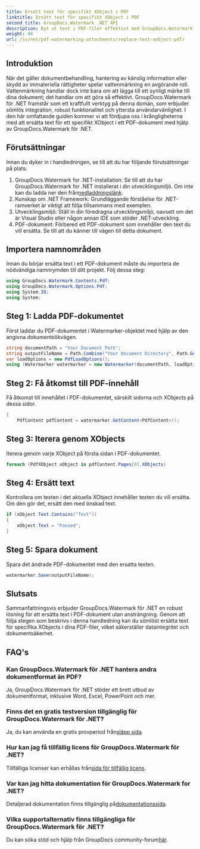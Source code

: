 ```yaml
---
title: Ersätt text för specifikt XObject i PDF
linktitle: Ersätt text för specifikt XObject i PDF
second_title: GroupDocs.Watermark .NET API
description: Byt ut text i PDF-filer effektivt med GroupDocs.Watermark för .NET. Sömlöst integrera vattenmärkning i dina .NET-applikationer.
weight: 44
url: /sv/net/pdf-watermarking-attachments/replace-text-xobject-pdf/
---
```

## Introduktion
När det gäller dokumentbehandling, hantering av känslig information eller skydd av immateriella rättigheter spelar vattenmärkning en avgörande roll. Vattenmärkning handlar dock inte bara om att lägga till ett synligt märke till dina dokument; det handlar om att göra så effektivt. GroupDocs.Watermark för .NET framstår som ett kraftfullt verktyg på denna domän, som erbjuder sömlös integration, robust funktionalitet och yttersta användarvänlighet. I den här omfattande guiden kommer vi att fördjupa oss i krångligheterna med att ersätta text för ett specifikt XObject i ett PDF-dokument med hjälp av GroupDocs.Watermark för .NET.
## Förutsättningar
Innan du dyker in i handledningen, se till att du har följande förutsättningar på plats:
1.  GroupDocs.Watermark for .NET-installation: Se till att du har GroupDocs.Watermark for .NET installerat i din utvecklingsmiljö. Om inte kan du ladda ner den från[nedladdningslänk](https://releases.groupdocs.com/Watermark/net/).
2. Kunskap om .NET Framework: Grundläggande förståelse för .NET-ramverket är viktigt att följa tillsammans med exemplen.
3. Utvecklingsmiljö: Ställ in din föredragna utvecklingsmiljö, oavsett om det är Visual Studio eller någon annan IDE som stöder .NET-utveckling.
4. PDF-dokument: Förbered ett PDF-dokument som innehåller den text du vill ersätta. Se till att du känner till vägen till detta dokument.

## Importera namnområden
Innan du börjar ersätta text i ett PDF-dokument måste du importera de nödvändiga namnrymden till ditt projekt. Följ dessa steg:

```csharp
using GroupDocs.Watermark.Contents.Pdf;
using GroupDocs.Watermark.Options.Pdf;
using System.IO;
using System;
```
## Steg 1: Ladda PDF-dokumentet
Först laddar du PDF-dokumentet i Watermarker-objektet med hjälp av den angivna dokumentsökvägen.
```csharp
string documentPath = "Your Document Path";
string outputFileName = Path.Combine("Your Document Directory", Path.GetFileName(documentPath));
var loadOptions = new PdfLoadOptions();
using (Watermarker watermarker = new Watermarker(documentPath, loadOptions))
```
## Steg 2: Få åtkomst till PDF-innehåll
Få åtkomst till innehållet i PDF-dokumentet, särskilt sidorna och XObjects på dessa sidor.
```csharp
{
    PdfContent pdfContent = watermarker.GetContent<PdfContent>();
```
## Steg 3: Iterera genom XObjects
Iterera genom varje XObject på första sidan i PDF-dokumentet.
```csharp
foreach (PdfXObject xObject in pdfContent.Pages[0].XObjects)
```
## Steg 4: Ersätt text
Kontrollera om texten i det aktuella XObject innehåller texten du vill ersätta. Om den gör det, ersätt den med önskad text.
```csharp
if (xObject.Text.Contains("Test"))
{
    xObject.Text = "Passed";
}
```
## Steg 5: Spara dokument
Spara det ändrade PDF-dokumentet med den ersatta texten.
```csharp
watermarker.Save(outputFileName);
```

## Slutsats
Sammanfattningsvis erbjuder GroupDocs.Watermark för .NET en robust lösning för att ersätta text i PDF-dokument utan ansträngning. Genom att följa stegen som beskrivs i denna handledning kan du sömlöst ersätta text för specifika XObjects i dina PDF-filer, vilket säkerställer dataintegritet och dokumentsäkerhet.
## FAQ's
### Kan GroupDocs.Watermark för .NET hantera andra dokumentformat än PDF?
Ja, GroupDocs.Watermark för .NET stöder ett brett utbud av dokumentformat, inklusive Word, Excel, PowerPoint och mer.
### Finns det en gratis testversion tillgänglig för GroupDocs.Watermark för .NET?
 Ja, du kan använda en gratis provperiod från[släpp sida](https://releases.groupdocs.com/).
### Hur kan jag få tillfällig licens för GroupDocs.Watermark för .NET?
 Tillfälliga licenser kan erhållas från[sida för tillfällig licens](https://purchase.groupdocs.com/temporary-license/).
### Var kan jag hitta dokumentation för GroupDocs.Watermark for .NET?
 Detaljerad dokumentation finns tillgänglig på[dokumentationssida](https://tutorials.groupdocs.com/Watermark/net/).
### Vilka supportalternativ finns tillgängliga för GroupDocs.Watermark för .NET?
 Du kan söka stöd och hjälp från GroupDocs community-forum[här](https://forum.groupdocs.com/c/watermark/19).